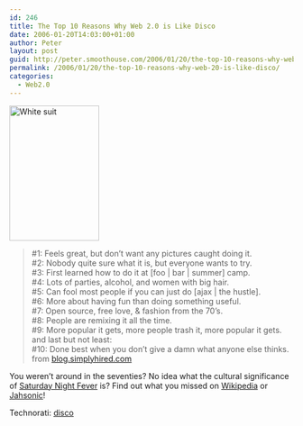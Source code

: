 ```yaml
---
id: 246
title: The Top 10 Reasons Why Web 2.0 is Like Disco
date: 2006-01-20T14:03:00+01:00
author: Peter
layout: post
guid: http://peter.smoothouse.com/2006/01/20/the-top-10-reasons-why-web-20-is-like-disco/
permalink: /2006/01/20/the-top-10-reasons-why-web-20-is-like-disco/
categories:
  - Web2.0
---
```

[<img  src="http://static.flickr.com/41/84766058_1ed6694c07_m.jpg" width="159" height="240" alt="White suit" />](http://www.flickr.com/photos/pforret/84766058/ "Photo Sharing")

> #1: Feels great, but don&#8217;t want any pictures caught doing it.  
> #2: Nobody quite sure what it is, but everyone wants to try.  
> #3: First learned how to do it at [foo | bar | summer] camp.  
> #4: Lots of parties, alcohol, and women with big hair.  
> #5: Can fool most people if you can just do [ajax | the hustle].  
> #6: More about having fun than doing something useful.  
> #7: Open source, free love, & fashion from the 70&#8217;s.  
> #8: People are remixing it all the time.  
> #9: More popular it gets, more people trash it, more popular it gets.  
> and last but not least:  
> #10: Done best when you don&#8217;t give a damn what anyone else thinks.  
> from [blog.simplyhired.com](http://blog.simplyhired.com/archives/2006/01/top_10_reasons_1.php)

You weren&#8217;t around in the seventies? No idea what the cultural significance of [Saturday Night Fever](http://www.imdb.com/title/tt0076666/) is? Find out what you missed on [Wikipedia](http://en.wikipedia.org/wiki/Disco) or [Jahsonic](http://www.jahsonic.com/Disco.html)!

Technorati: <a href="http://technorati.com/tag/disco" rel="tag">disco</a>